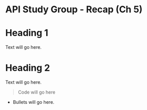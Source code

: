# API Study Group - Recap (Ch 5)



# **Heading 1** 

Text will go here.


# **Heading 2** 

Text will go here. 



> Code will go here

- Bullets will go here.


